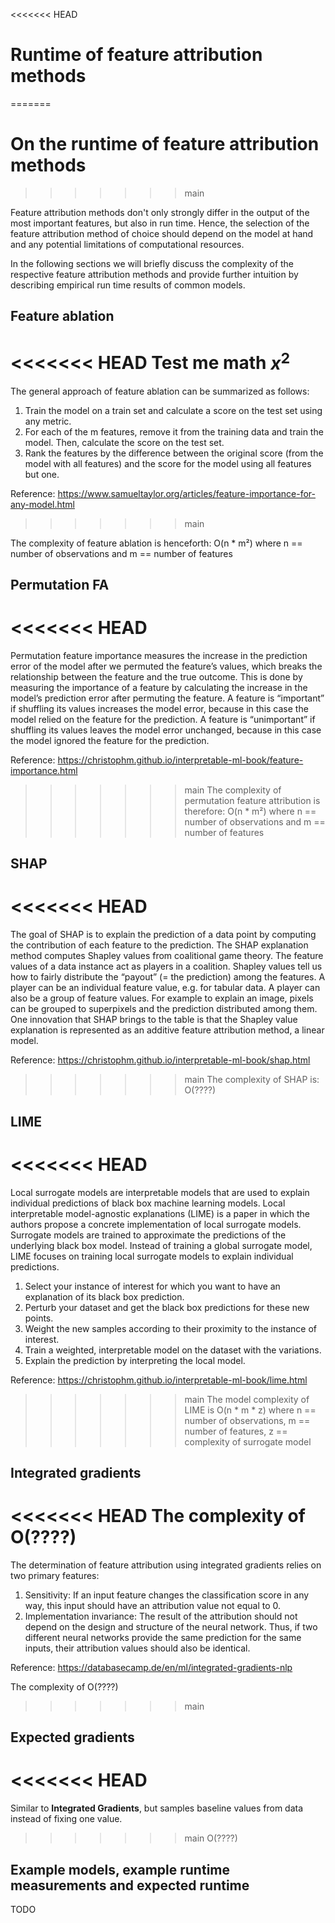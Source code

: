 <<<<<<< HEAD
# Runtime of feature attribution methods
=======
# On the runtime of feature attribution methods
>>>>>>> main

Feature attribution methods don't only strongly differ in the output of the most important features, but also in run time.
Hence, the selection of the feature attribution method of choice should depend on the model at hand and any potential limitations of computational resources.

In the following sections we will briefly discuss the complexity of the respective feature attribution methods and provide further intuition by describing empirical run time results of common models.

## Feature ablation

<<<<<<< HEAD
Test me math $x^2$
=======
The general approach of feature ablation can be summarized as follows:

1. Train the model on a train set and calculate a score on the test set using any metric.
2. For each of the m features, remove it from the training data and train the model. Then, calculate the score on the test set.
3. Rank the features by the difference between the original score (from the model with all features) and the score for the model using all features but one.

Reference: https://www.samueltaylor.org/articles/feature-importance-for-any-model.html
>>>>>>> main

The complexity of feature ablation is henceforth: O(n * m²) where n == number of observations and m == number of features

## Permutation FA

<<<<<<< HEAD
=======
Permutation feature importance measures the increase in the prediction error of the model after we permuted the feature’s values, which breaks the relationship between the feature and the true outcome. This is done by measuring the importance of a feature by calculating the increase in the model’s prediction error after permuting the feature. A feature is “important” if shuffling its values increases the model error, because in this case the model relied on the feature for the prediction. A feature is “unimportant” if shuffling its values leaves the model error unchanged, because in this case the model ignored the feature for the prediction.

Reference: https://christophm.github.io/interpretable-ml-book/feature-importance.html

>>>>>>> main
The complexity of permutation feature attribution is therefore: O(n * m²) where n == number of observations and m == number of features

## SHAP

<<<<<<< HEAD
=======
The goal of SHAP is to explain the prediction of a data point by computing the contribution of each feature to the prediction. The SHAP explanation method computes Shapley values from coalitional game theory. The feature values of a data instance act as players in a coalition. Shapley values tell us how to fairly distribute the “payout” (= the prediction) among the features. A player can be an individual feature value, e.g. for tabular data. A player can also be a group of feature values. For example to explain an image, pixels can be grouped to superpixels and the prediction distributed among them. One innovation that SHAP brings to the table is that the Shapley value explanation is represented as an additive feature attribution method, a linear model.

Reference: https://christophm.github.io/interpretable-ml-book/shap.html

>>>>>>> main
The complexity of SHAP is: O(????)

## LIME

<<<<<<< HEAD
=======
Local surrogate models are interpretable models that are used to explain individual predictions of black box machine learning models. Local interpretable model-agnostic explanations (LIME) is a paper in which the authors propose a concrete implementation of local surrogate models. Surrogate models are trained to approximate the predictions of the underlying black box model. Instead of training a global surrogate model, LIME focuses on training local surrogate models to explain individual predictions.

1. Select your instance of interest for which you want to have an explanation of its black box prediction.
2. Perturb your dataset and get the black box predictions for these new points.
3. Weight the new samples according to their proximity to the instance of interest.
4. Train a weighted, interpretable model on the dataset with the variations.
5. Explain the prediction by interpreting the local model.

Reference: https://christophm.github.io/interpretable-ml-book/lime.html

>>>>>>> main
The model complexity of LIME is O(n * m * z) where n == number of observations, m == number of features, z == complexity of surrogate model

## Integrated gradients

<<<<<<< HEAD
The complexity of  O(????)
=======
The determination of feature attribution using integrated gradients relies on two primary features:

1. Sensitivity: If an input feature changes the classification score in any way, this input should have an attribution value not equal to 0.
2. Implementation invariance: The result of the attribution should not depend on the design and structure of the neural network. Thus, if two different neural networks provide the same prediction for the same inputs, their attribution values should also be identical.

Reference: https://databasecamp.de/en/ml/integrated-gradients-nlp

The complexity of 
O(????)
>>>>>>> main


## Expected gradients

<<<<<<< HEAD
=======
Similar to **Integrated Gradients**, but samples baseline values from data instead of fixing one value.

>>>>>>> main
O(????)


## Example models, example runtime measurements and expected runtime

TODO
